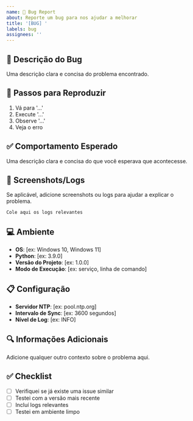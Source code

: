 ```yaml
---
name: 🐛 Bug Report
about: Reporte um bug para nos ajudar a melhorar
title: '[BUG] '
labels: bug
assignees: ''
---
```


## 🐛 Descrição do Bug

Uma descrição clara e concisa do problema encontrado.

## 🔄 Passos para Reproduzir

1. Vá para '...'
2. Execute '...'
3. Observe '...'
4. Veja o erro

## ✅ Comportamento Esperado

Uma descrição clara e concisa do que você esperava que acontecesse.

## 📸 Screenshots/Logs

Se aplicável, adicione screenshots ou logs para ajudar a explicar o problema.

```
Cole aqui os logs relevantes
```

## 💻 Ambiente

- **OS**: [ex: Windows 10, Windows 11]
- **Python**: [ex: 3.9.0]
- **Versão do Projeto**: [ex: 1.0.0]
- **Modo de Execução**: [ex: serviço, linha de comando]

## 📋 Configuração

- **Servidor NTP**: [ex: pool.ntp.org]
- **Intervalo de Sync**: [ex: 3600 segundos]
- **Nível de Log**: [ex: INFO]

## 🔍 Informações Adicionais

Adicione qualquer outro contexto sobre o problema aqui.

## ✅ Checklist

- [ ] Verifiquei se já existe uma issue similar
- [ ] Testei com a versão mais recente
- [ ] Incluí logs relevantes
- [ ] Testei em ambiente limpo